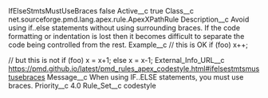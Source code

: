 <?xml version="1.0" encoding="UTF-8"?>
<CustomMetadata xmlns="http://soap.sforce.com/2006/04/metadata" xmlns:xsi="http://www.w3.org/2001/XMLSchema-instance" xmlns:xsd="http://www.w3.org/2001/XMLSchema">
    <label>IfElseStmtsMustUseBraces</label>
    <protected>false</protected>
    <values>
        <field>Active__c</field>
        <value xsi:type="xsd:boolean">true</value>
    </values>
    <values>
        <field>Class__c</field>
        <value xsi:type="xsd:string">net.sourceforge.pmd.lang.apex.rule.ApexXPathRule</value>
    </values>
    <values>
        <field>Description__c</field>
        <value xsi:type="xsd:string">Avoid using if..else statements without using surrounding braces. If the code formatting or indentation is lost then it becomes difficult to separate the code being controlled from the rest.</value>
    </values>
    <values>
        <field>Example__c</field>
        <value xsi:type="xsd:string">// this is OK
if (foo) x++;

// but this is not
if (foo)
    x = x+1;
else
    x = x-1;</value>
    </values>
    <values>
        <field>External_Info_URL__c</field>
        <value xsi:type="xsd:string">https://pmd.github.io/latest/pmd_rules_apex_codestyle.html#ifelsestmtsmustusebraces</value>
    </values>
    <values>
        <field>Message__c</field>
        <value xsi:type="xsd:string">When using IF..ELSE statements, you must use braces.</value>
    </values>
    <values>
        <field>Priority__c</field>
        <value xsi:type="xsd:double">4.0</value>
    </values>
    <values>
        <field>Rule_Set__c</field>
        <value xsi:type="xsd:string">codestyle</value>
    </values>
</CustomMetadata>
